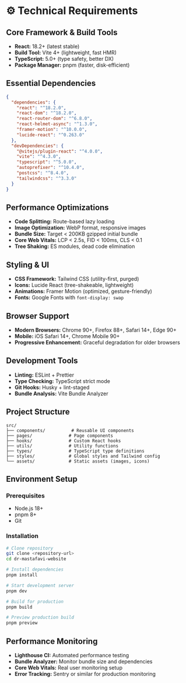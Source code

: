 # ⚙️ Technical Requirements

## Core Framework & Build Tools

- **React:** 18.2+ (latest stable)
- **Build Tool:** Vite 4+ (lightweight, fast HMR)
- **TypeScript:** 5.0+ (type safety, better DX)
- **Package Manager:** pnpm (faster, disk-efficient)

## Essential Dependencies

```json
{
  "dependencies": {
    "react": "^18.2.0",
    "react-dom": "^18.2.0",
    "react-router-dom": "^6.8.0",
    "react-helmet-async": "^1.3.0",
    "framer-motion": "^10.0.0",
    "lucide-react": "^0.263.0"
  },
  "devDependencies": {
    "@vitejs/plugin-react": "^4.0.0",
    "vite": "^4.3.0",
    "typescript": "^5.0.0",
    "autoprefixer": "^10.4.0",
    "postcss": "^8.4.0",
    "tailwindcss": "^3.3.0"
  }
}
```

## Performance Optimizations

- **Code Splitting:** Route-based lazy loading
- **Image Optimization:** WebP format, responsive images
- **Bundle Size:** Target < 200KB gzipped initial bundle
- **Core Web Vitals:** LCP < 2.5s, FID < 100ms, CLS < 0.1
- **Tree Shaking:** ES modules, dead code elimination

## Styling & UI

- **CSS Framework:** Tailwind CSS (utility-first, purged)
- **Icons:** Lucide React (tree-shakeable, lightweight)
- **Animations:** Framer Motion (optimized, gesture-friendly)
- **Fonts:** Google Fonts with `font-display: swap`

## Browser Support

- **Modern Browsers:** Chrome 90+, Firefox 88+, Safari 14+, Edge 90+
- **Mobile:** iOS Safari 14+, Chrome Mobile 90+
- **Progressive Enhancement:** Graceful degradation for older browsers

## Development Tools

- **Linting:** ESLint + Prettier
- **Type Checking:** TypeScript strict mode
- **Git Hooks:** Husky + lint-staged
- **Bundle Analysis:** Vite Bundle Analyzer

## Project Structure

```
src/
├── components/          # Reusable UI components
├── pages/              # Page components
├── hooks/              # Custom React hooks
├── utils/              # Utility functions
├── types/              # TypeScript type definitions
├── styles/             # Global styles and Tailwind config
└── assets/             # Static assets (images, icons)
```

## Environment Setup

### Prerequisites

- Node.js 18+
- pnpm 8+
- Git

### Installation

```bash
# Clone repository
git clone <repository-url>
cd dr-mastafavi-website

# Install dependencies
pnpm install

# Start development server
pnpm dev

# Build for production
pnpm build

# Preview production build
pnpm preview
```

## Performance Monitoring

- **Lighthouse CI:** Automated performance testing
- **Bundle Analyzer:** Monitor bundle size and dependencies
- **Core Web Vitals:** Real user monitoring setup
- **Error Tracking:** Sentry or similar for production monitoring
